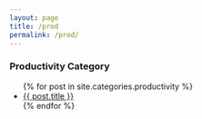 ```yaml
---
layout: page
title: /prod
permalink: /prod/
---
```


<h3>Productivity Category</h3>
<ul>
  {% for post in site.categories.productivity %}
    <li><a href="{{ post.url }}">{{ post.title }}</a></li>
  {% endfor %}
</ul>

